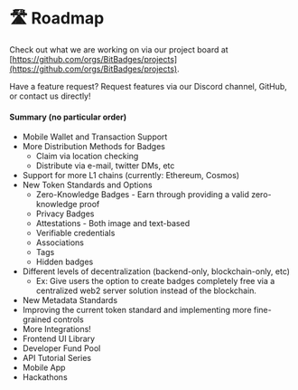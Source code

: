 # 🛣 Roadmap

Check out what we are working on via our project board at [https://github.com/orgs/BitBadges/projects](https://github.com/orgs/BitBadges/projects).

Have a feature request? Request features via our Discord channel, GitHub, or contact us directly!

#### Summary (no particular order)

* Mobile Wallet and Transaction Support
* More Distribution Methods for Badges
  * Claim via location checking
  * Distribute via e-mail, twitter DMs, etc
* Support for more L1 chains (currently: Ethereum, Cosmos)
* New Token Standards and Options
  * Zero-Knowledge Badges - Earn through providing a valid zero-knowledge proof
  * Privacy Badges
  * Attestations - Both image and text-based
  * Verifiable credentials&#x20;
  * Associations
  * Tags
  * Hidden badges
* Different levels of decentralization (backend-only, blockchain-only, etc)
  * Ex: Give users the option to create badges completely free via a centralized web2 server solution instead of the blockchain.
* New Metadata Standards
* Improving the current token standard and implementing more fine-grained controls
* More Integrations!
* Frontend UI Library&#x20;
* Developer Fund Pool
* API Tutorial Series
* Mobile App
* Hackathons
